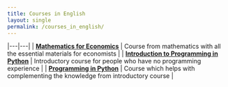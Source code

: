 ```yaml
---
title: Courses in English
layout: single
permalink: /courses_in_english/
---
```


|---|---|
| [**Mathematics for Economics**](/courses_in_english/mathematics_for_economics/) | Course from mathematics with all the essential materials for economists |
| [**Introduction to Programming in Python**](/courses_in_english/introduction_to_programming_in_python/) | Introductory course for people who have no programming experience |
| [**Programming in Python**](/courses_in_english/programming_in_python/) | Course which helps with complementing the knowledge from introductory course |